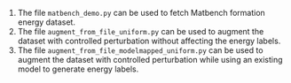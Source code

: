 1. The file `matbench_demo.py` can be used to fetch Matbench formation energy dataset.
2. The file `augment_from_file_uniform.py` can be used to augment the dataset with controlled perturbation without affecting the energy labels.
3. The file `augment_from_file_modelmapped_uniform.py` can be used to augment the dataset with controlled perturbation while using an existing model to generate energy labels.
